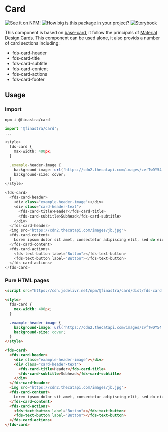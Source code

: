 # Card
[![See it on NPM!](https://img.shields.io/npm/v/@finastra/card?style=for-the-badge)](https://www.npmjs.com/package/@finastra/card)
[![How big is this package in your project?](https://img.shields.io/bundlephobia/minzip/@finastra/card?style=for-the-badge)](https://bundlephobia.com/result?p=@finastra/card)
[![Storybook](https://shields.io/badge/-Play%20with%20this%20web%20component-2a0481?logo=storybook&style=for-the-badge)](https://finastra.github.io/finastra-design-system/?path=/story/data-display-card-brand--default)

This component is based on [base-card](./src/base-card.ts), it follow the principals of [Material Design Cards](https://m3.material.io/components/cards/guidelines).
This component can be used alone, it also provids a number of card sections including:

- fds-card-header
- fds-card-title
- fds-card-subtitle
- fds-card-content
- fds-card-actions
- fds-card-footer

## Usage

### Import

```
npm i @finastra/card
```

```ts
import '@finastra/card';
...

<style>
  fds-card {
    max-width: 400px;
  }

  .example-header-image {
    background-image: url('https://cdn2.thecatapi.com/images/zvfTwDY54.jpg');
    background-size: cover;
  }
</style>

<fds-card>
  <fds-card-header>
    <div class="example-header-image"></div>
    <div class="card-header-text">
      <fds-card-title>Header</fds-card-title>
      <fds-card-subtitle>Subhead</fds-card-subtitle>
    </div>
  </fds-card-header>
  <img src="https://cdn2.thecatapi.com/images/jb.jpg">
  <fds-card-content>
    Lorem ipsum dolor sit amet, consectetur adipiscing elit, sed do eiusmod tempor
  </fds-card-content>
  <fds-card-actions>
    <fds-text-button label="Button"></fds-text-button>
    <fds-text-button label="Button"></fds-text-button>
  </fds-card-actions>
</fds-card>
```

### Pure HTML pages

```html
<script src="https://cdn.jsdelivr.net/npm/@finastra/card/dist/fds-card.js"></script>

<style>
  fds-card {
    max-width: 400px;
  }

  .example-header-image {
    background-image: url('https://cdn2.thecatapi.com/images/zvfTwDY54.jpg');
    background-size: cover;
  }
</style>

<fds-card>
  <fds-card-header>
    <div class="example-header-image"></div>
    <div class="card-header-text">
      <fds-card-title>Header</fds-card-title>
      <fds-card-subtitle>Subhead</fds-card-subtitle>
    </div>
  </fds-card-header>
  <img src="https://cdn2.thecatapi.com/images/jb.jpg">
  <fds-card-content>
    Lorem ipsum dolor sit amet, consectetur adipiscing elit, sed do eiusmod tempor
  </fds-card-content>
  <fds-card-actions>
    <fds-text-button label="Button"></fds-text-button>
    <fds-text-button label="Button"></fds-text-button>
  </fds-card-actions>
</fds-card>
```
